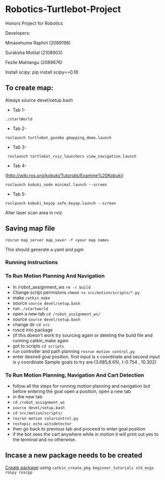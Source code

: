 # Robotics-Turtlebot-Project
Honors Project for Robotics 

Developers: 

Mmasehume Raphiri (2089198)

Suraksha Motilal (2108903)

Fezile Mahlangu (2089676)





Install scipy: pip install scipy==0.16
## **To create map:**
Always source devel/setup.bash


- Tab 1- 

```./startWorld```

- Tab 2- 

```roslaunch turtlebot_gazebo gmapping_demo.launch```

- Tab 3-

 ``` roslaunch turtlebot_rviz_launchers view_navigation.launch```

- Tab 4-

(http://wiki.ros.org/kobuki/Tutorials/Examine%20Kobuki)

```
roslaunch kobuki_node minimal.launch --screen
```
- Tab 5-
```
roslaunch kobuki_keyop safe_keyop.launch --screen
```

Alter laser scan area in rviz

## **Saving map file**

```
rosrun map_server map_saver -f <your map name>
```
  This should generate a yaml and pgm
  
### **Running Instructions**
### To Run Motion Planning And Navigation
* In /robot_assignment_ws
``` rm -r build ```
* Change script permisions
```chmod +x src/motion/scripts/*.py```
* make
 ```catkin_make```
* source
```source devel/setup.bash```
* run
```./startworld```
* open a new tab
```cd /robot_assignment_ws/```
* source
```source devel/setup.bash```
* change dir
```cd src```
* roscd into package
* (if this doesn't work try sourcing again or deleting the build file and running catkin_make again
* got to scripts
```cd scripts```
* run controller and path planning
```rosrun motion control.py```
* enter desired goal position. 
first input is x coordinate and second input is y coordinate
Sample goals to try are (3.685,6.65), (-0.754 , 10.302)



### To Run Motion Planning, Navigation And Cart Detection
* follow all the steps for running motion planning and navigation but before entering the goal open a position, open a new tab
* in the new tab
* ```cd /robot_assignment_ws```
* ```source devel/setup.bash```
* ```cd src/motion/scripts/```
* ```rosrun motion colorcontrol.py```
* ```rostopic echo witsdetector```
* then go back to previous tab and proceed to enter goal position
* if the bot sees the cart anywhere while in motion it will print out yes to the terminal and no otherwise.


 ## Incase a new package needs to be created 
 
[Create package](http://wiki.ros.org/ROS/Tutorials/CreatingPackage) using `catkin_create_pkg beginner_tutorials std_msgs rospy roscpp`




